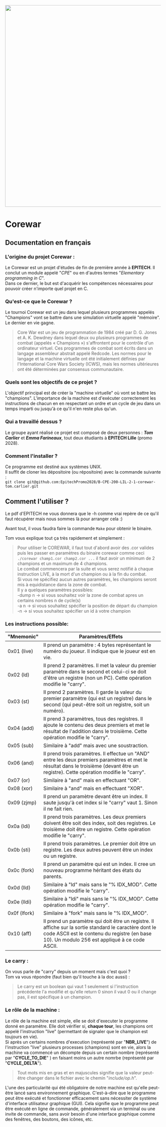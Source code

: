 <div align="center">
    <img width="650" src="https://drive.google.com/uc?export=view&id=1Enwe0OW9wRdDQNePTdth3RHlzxgeDwnQ">
</div>

# Corewar

## Documentation en français

### L'origine du projet Corewar :
Le Corewar est un projet d'études de fin de première année à **EPITECH**. Il conclut un module appelé "*CPE*" ou en d'autres termes "*Elementary programming in C*". <br>
Dans ce dernier, le but est d'acquérir les compétences nécessaires pour pouvoir créer n'importe quel projet en C.

### Qu'est-ce que le Corewar ?
Le tournoi Corewar est un jeu dans lequel plusieurs programmes appelés "Champions" vont se battre dans une simulation virtuelle appelé "mémoire". Le dernier en vie gagne.

> Core War est un jeu de programmation de 1984 créé par D. G. Jones et A. K. Dewdney dans lequel deux ou plusieurs programmes de combat (appelés « Champions ») s'affrontent pour le contrôle d'un ordinateur virtuel. Ces programmes de combat sont écrits dans un langage assembleur abstrait appelé Redcode. Les normes pour le langage et la machine virtuelle ont été initialement définies par l'International Core Wars Society (ICWS), mais les normes ultérieures ont été déterminées par consensus communautaire.

### Quels sont les objectifs de ce projet ? 
L'objectif principal est de créer la "machine virtuelle" où vont se battre les "champions". L'importance de la machine est d'exécuter correctement les instructions de chacun en en respectant un ordre et un cycle de jeu dans un temps imparti ou jusqu'à ce qu'il n'en reste plus qu'un.

### Qui a travaillé dessus ? 
Le groupe ayant réalisé ce projet est composé de deux personnes : ***Tom Carlier*** et ***Emma Farineaux***, tout deux étudiants à **EPITECH Lille** (promo 2028).

### Comment l'installer ?
Ce programme est destiné aux systèmes UNIX. <br>
Il suffit de cloner les dépositoire (ou répositoire) avec la commande suivante : <br>
`git clone git@github.com:EpitechPromo2028/B-CPE-200-LIL-2-1-corewar-tom.carlier.git`

## Comment l'utiliser ?
Le pdf d'EPITECH ne vous donnera que le -h comme vrai repère de ce qu'il faut récupérer mais nous sommes là pour arranger cela :)

Avant tout, il vous faudra faire la commande `Make` pour obtenir le binaire.

Tom vous explique tout ça très rapidement et simplement :

> Pour utiliser le COREWAR, il faut tout d'abord avoir des .cor valides puis les passer en paramètres du binaire corewar comme ceci `./corewar champ1.cor champ2.cor ...` il faut avoir un minimum de 2 champions et un maximum de 4 champions. <br>
> Le combat commencera par la suite et vous serez notifié à chaque instruction LIVE, à la mort d'un champion ou à la fin du combat. <br>
> Si vous ne spécifiez aucun autres paramètres, les champions seront mis à equidistance dans la zone de combat. <br>
> Il y a quelques paramètres possibles: <br>
> -dump n -> si vous souhaitez voir la zone de combat apres un certains nombres n de cycle(s) <br>
> -a n -> si vous souhaitez spécifier la position de départ du champion <br>
> -n -> si vous souhaitez spécifier un id à votre champion <br>


### Les instructions possible: 
<div align="center">
<table>
    <thead>
        <tr>
            <th>"Mnemonic"</th>
            <th>Paramètres/Effets</th>
        </tr>
    </thead>
    <tbody>
        <tr>
            <td>0x01 (live)</td>
            <td>Il prend un paramètre : 4 bytes représentant le numéro du joueur. Il indique que le joueur est en vie. </td>
        </tr>
        <tr>
            <td>0x02 (ld)</td>
            <td>Il prend 2 paramètres. Il met la valeur du premier paramètre dans le second et celui-ci se doit d'être un registre (non un PC). Cette opération modifie le "carry".</td>
        </tr>
        <tr>
            <td>0x03 (st)</td>
            <td>Il prend 2 paramètres. Il garde la valeur du premier paramètre (qui est un registre) dans le second (qui peut-être soit un registre, soit un numéro).</td>
        </tr>
        <tr>
            <td>0x04 (add)</td>
            <td>Il prend 3 paramètres, tous des registres. Il ajoute le contenu des deux premiers et met le résultat de l'addition dans le troisième. Cette opération modifie le "carry".</td>
        </tr>
        <tr>
            <td>0x05 (sub)</td> 
            <td>Similaire à "add" mais avec une soustraction.</td>
        </tr>
        <tr>
            <td>0x06 (and)</td>
            <td>Il prend trois paramètres. Il effectue un "AND" entre les deux premiers paramètres et met le résultat dans le troisième (devant être un registre). Cette opération modifie le "carry".</td>
        </tr>
        <tr>
            <td>0x07 (or)</td>
            <td>Similaire à "and" mais en effectuant "OR".</td>
        </tr>
        <tr>
            <td>0x08 (xor)</td>
            <td>Similaire à "and" mais en effectuant "XOR".</td>
        </tr>
        <tr>
            <td>0x09 (zjmp)</td>
            <td>Il prend un paramètre devant être un index. Il saute jusqu'à cet index si le "carry" vaut 1. Sinon il ne fait rien.</td>
        </tr>
        <tr>
            <td>0x0a (ldi)</td>
            <td>Il prend trois paramètres. Les deux premiers doivent être soit des index, soit des registres. Le troisième doit être un registre. Cette opération modifie le "carry".</td>
        </tr>
        <tr>
            <td>0x0b (sti)</td>
            <td>Il prend trois paramètres. Le premier doit être un registre. Les deux autres peuvent être un index ou un registre.</td>
        </tr>
        <tr>
            <td>0x0c (fork)</td>
            <td>Il prend un paramètre qui est un index. Il cree un nouveau programme héritant des états du parents.</td>
        </tr>
        <tr>
            <td>0x0d (lld)</td>
            <td>Similaire à "ld" mais sans le "% IDX_MOD". Cette opération modifie le "carry".</td>
        </tr>
        <tr>
            <td>0x0e (lldi)</td>
            <td>Similaire à "ldi" mais sans le "% IDX_MOD". Cette opération modifie le "carry".</td>
        </tr>
        <tr>
            <td>0x0f (lfork)</td>
            <td>Similaire à "fork" mais sans le "% IDX_MOD".</td>
        </tr>        
        <tr>
            <td>0x10 (aff)</td>
            <td>Il prend un paramètre qui doit être un registre. Il affiche sur la sortie standard le caractère dont le code ASCII est le contenu du registre (en base 10). Un modulo 256 est appliqué à ce code ASCII.</td>
        </tr>
    </tbody>
</table>
</div>

### Le carry :
On vous parle de "carry" depuis un moment mais c'est quoi ? <br>
Tom va vous répondre (faut bien qu'il touche à la doc aussi) :

> Le carry est un boolean qui vaut 1 seulement si l'instruction précédente l'a modifié et qu'elle return 0 sinon il vaut 0 ou il change pas, il est spécifique à un champion.

### Le rôle de la machine :
Le rôle de la machine est simple, elle se doit d'executer le programme donné en paramètre. Elle doit vérifier si, **chaque tour**, les champions ont appelé l'instruction "live" (permettant de signaler que le champion est toujours en vie). <br>
Si après un certains nombres d'execution (représenté par "**NBR_LIVE**") de l'instruction "live" plusieurs processes (champions) sont en vie, alors la machine va commencé un décompte depuis un certain nombre (représenté par "**CYCLE_TO_DIE**" ) en faisant moins un autre nomrbe (représenté par "**CYCLE_DELTA**"). 

> Tout mots mis en gras et en majuscules signifie que la valeur peut-être changer dans le fichier avec le chemin "*include/op.h*".

L'une des particularité qui été obligatoire de notre machine est qu'elle peut-être lancé sans environnement graphique. C'est-à-dire que le programme peut être exécuté et fonctionner efficacement sans nécessiter de système d'interface utilisateur graphique (GUI).
Cela signifie que le programme peut être exécuté en ligne de commande, généralement via un terminal ou une invite de commande, sans avoir besoin d'une interface graphique comme des fenêtres, des boutons, des icônes, etc.


